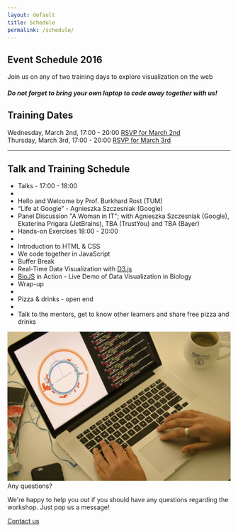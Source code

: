 ```yaml
---
layout: default
title: Schedule
permalink: /schedule/
---
```

<section class="secondary-bg">
  <div class="container">
    <div class="row">
      <div class="RSVP col s12 white-text">
          <h1>Event Schedule 2016</h1>
      </div>
    </div>
  </div>
</section>
<section class="secondary-bg white-text">
	<div class="container">
		<div class="row">
			<div class="col s12">
				<p class="subheader">Join us on any of two training days to explore
				visualization on the web</p>
				<h5><strong class="red-text">Do not forget to bring your own laptop to code away together with us!</strong></h5>
			</div>
		</div>
	</div>
</section>
<section class="container">
  <article>
    <div class="row">
      <div class="col s12">
        <h2>Training Dates</h2>
          <div class="row">
            <div class="col s12 m9">
              Wednesday, March 2nd, 17:00 - 20:00 <a class="btn tertiary-bg uppercase right" href="http://www.meetup.com/stylight/events/228921349/" target="_blank">RSVP for March 2nd</a>
            </div>
          </div>
          <div class="row">
            <div class="col s12 m9">
              Thursday, March 3rd, 17:00 - 20:00 <a class="btn tertiary-bg uppercase right" href="http://www.meetup.com/stylight/events/228921612/" target="_blank">RSVP for March 3rd</a>
            </div>
          </div>
        </ul>
      </div>
    </div>
    <hr/>
    <section class="padded">
    <div class="row">
      <div class="col s12 m8">
        <h2>Talk and Training Schedule</h2>
        <ul>
          <li class="tertiary-color mt-1">Talks - 17:00 - 18:00</li>
          <li class="divider"></li>
          <li class="mt-1">Hello and Welcome by Prof. Burkhard Rost (TUM)</li>
          <li class="mt-1">“Life at Google” - Agnieszka Szczesniak (Google)</li>
          <li class="mt-1">Panel Discussion "A Woman in IT"; with Agnieszka Szczesniak (Google), Ekaterina Prigara (JetBrains), TBA (TrustYou) and TBA (Bayer)</li>
          <li class="tertiary-color mt-1">Hands-on Exercises 18:00 - 20:00</li>
          <li class="divider"></li>
          <li class="mt-1">Introduction to HTML &amp; CSS</li>
          <li class="mt-1">We code together in JavaScript</li>
          <li class="mt-1">Buffer Break</li>
          <li class="mt-1">Real-Time Data Visualization with  <a href="http://d3js.org/" target="dthree">D3.js</a></li>
          <li class="mt-1"><a href="http://www.biojs.net" target="biojs">BioJS</a> in Action - Live Demo of Data Visualization in Biology</li>
          <li class="mt-1">Wrap-up</li>
          <li></li>
          <li class="mt-1 tertiary-color">Pizza &amp; drinks - open end</li>
          <li class="divider"></li>
          <li class="mt-1">Talk to the mentors, get to know other learners and share free pizza and drinks</li>
        </ul>
      </div>
      <div class="col s12 m4">
          <div class="card blue lighten-3">
            <div class="card-image">
              <img src="/media/contact-us.jpg?v=1.1"/>
              <span class="card-title primary-color">Any questions?</span>
            </div>
            <div class="card-content">
              <p class="white-text">We're happy to help you out if you should have any questions regarding the workshop. 
              Just pop us a message!</p>
            </div>
            <div class="card-action">
              <a href="/contact">Contact us</a>
            </div>
          </div>
      </div>
    </div>
    </section>
  </article>
</section>
